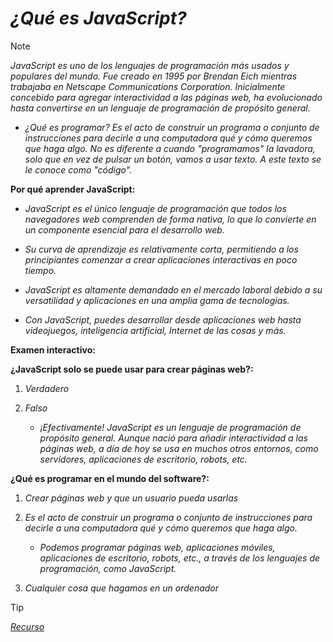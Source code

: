 <!-- Autor: Daniel Benjamin Perez Morales -->
<!-- GitHub: https://github.com/DanielPerezMoralesDev13 -->
<!-- Correo electrónico: danielperezdev@proton.me -->

# ***¿Qué es JavaScript?***

> [!NOTE]
> *JavaScript es uno de los lenguajes de programación más usados y populares del mundo. Fue creado en 1995 por Brendan Eich mientras trabajaba en Netscape Communications Corporation. Inicialmente concebido para agregar interactividad a las páginas web, ha evolucionado hasta convertirse en un lenguaje de programación de propósito general.*

- *¿Qué es programar? Es el acto de construir un programa o conjunto de instrucciones para decirle a una computadora qué y cómo queremos que haga algo. No es diferente a cuando "programamos" la lavadora, solo que en vez de pulsar un botón, vamos a usar texto. A este texto se le conoce como "código".*

**Por qué aprender JavaScript:**

- *JavaScript es el único lenguaje de programación que todos los navegadores web comprenden de forma nativa, lo que lo convierte en un componente esencial para el desarrollo web.*

- *Su curva de aprendizaje es relativamente corta, permitiendo a los principiantes comenzar a crear aplicaciones interactivas en poco tiempo.*

- *JavaScript es altamente demandado en el mercado laboral debido a su versatilidad y aplicaciones en una amplia gama de tecnologías.*

- *Con JavaScript, puedes desarrollar desde aplicaciones web hasta videojuegos, inteligencia artificial, Internet de las cosas y más.*

**Examen interactivo:**

**¿JavaScript solo se puede usar para crear páginas web?:**

1. *Verdadero*

2. *Falso*

    - *¡Efectivamente! JavaScript es un lenguaje de programación de propósito general. Aunque nació para añadir interactividad a las páginas web, a día de hoy se usa en muchos otros entornos, como servidores, aplicaciones de escritorio, robots, etc.*

**¿Qué es programar en el mundo del software?:**

1. *Crear páginas web y que un usuario pueda usarlas*

2. *Es el acto de construir un programa o conjunto de instrucciones para decirle a una computadora qué y cómo queremos que haga algo.*

    - *Podemos programar páginas web, aplicaciones móviles, aplicaciones de escritorio, robots, etc., a través de los lenguajes de programación, como JavaScript.*

3. *Cualquier cosa que hagamos en un ordenador*

> [!TIP]
> *[Recurso](https://www.aprendejavascript.dev/clase/introduccion/que-es-javascript "https://www.aprendejavascript.dev/clase/introduccion/que-es-javascript")*
